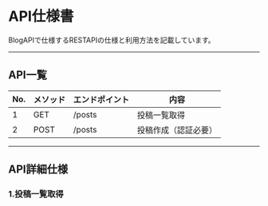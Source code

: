# API仕様書

BlogAPIで仕様するRESTAPIの仕様と利用方法を記載しています。

---

## API一覧

| No. | メソッド | エンドポイント | 内容 |
|---|---|---|---|
| 1 | GET | /posts | 投稿一覧取得 |
| 2 | POST | /posts | 投稿作成（認証必要）|

---

## API詳細仕様

### 1.投稿一覧取得